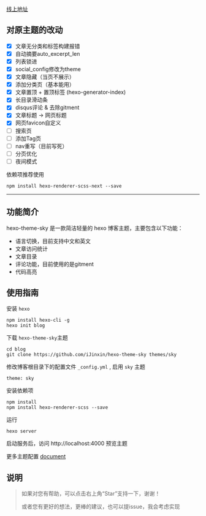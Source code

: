 [线上地址](https://ijinxin.github.io/)

## 对原主题的改动

- [x] 文章无分类和标签构建报错
- [x] 自动摘要auto_excerpt_len
- [x] 列表锁进
- [x] social_config修改为theme
- [x] 文章隐藏（当页不展示）
- [x] 添加分类页（基本能用）
- [x] 文章置顶 + 置顶标签 (hexo-generator-index)
- [x] 长目录滑动条
- [x] disqus评论 & 去除gitment
- [x] 文章标题 -> 网页标题
- [x] 网页favicon自定义
- [ ] 搜索页
- [ ] 添加Tag页
- [ ] nav重写（目前写死）
- [ ] 分页优化
- [ ] 夜间模式

依赖项推荐使用
```
npm install hexo-renderer-scss-next --save
```

--- 
## 功能简介
hexo-theme-sky 是一款简洁轻量的 hexo 博客主题，主要包含以下功能：
- 语言切换，目前支持中文和英文
- 文章访问统计
- 文章目录
- 评论功能，目前使用的是gitment
- 代码高亮

## 使用指南
安装 ``` hexo ```
```
npm install hexo-cli -g
hexo init blog
```
下载 ``` hexo-theme-sky ```主题
```
cd blog
git clone https://github.com/iJinxin/hexo-theme-sky themes/sky
```
修改博客根目录下的配置文件 ```_config.yml``` , 启用 ``` sky ``` 主题
```
theme: sky
```
安装依赖项
```
npm install
npm install hexo-renderer-scss --save
```
运行
```
hexo server
```
启动服务后，访问 http://localhost:4000 预览主题

更多主题配置 [document](https://ijinxin.github.io/blog/2018/10/29/hexo-theme-sky%E6%8C%87%E5%8D%97/)

## 说明
<blockquote>
如果对您有帮助，可以点击右上角“Star”支持一下，谢谢！

或者您有更好的想法，更棒的建议，也可以提issue，我会考虑实现
<blockquote>

